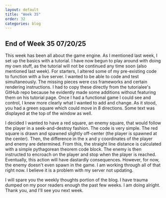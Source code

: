 ```yaml
---
layout: default
title: "Week 35"
order: 32
categories: blog
---
```

## End of Week 35 07/20/25
This week has been all about the game engine. As I mentioned last week, I set up the basics with a tutorial. I have now begun to play around with doing my own stuff, as the tutorial will not be continued any time soon (also mentioned last week). For starters, I altered some of my pre-existing code to function with a live server. I wanted to be able to code and test simultaneously. The missing pieces were css frameworks and certain rendering instructions. I had to copy these directly from the tutorialee's GitHub repo because he evidently made some additions without featuring them on his tutorial page. Once I had a functional game I could see and control, I knew more clearly what I wanted to add and change. As it stood, you had a green square which could move in 8 directions. Some text was displayed at the top of the window as well. 

I decided I wanted to have a red square, an enemy square, that would follow the player in a seek-and-destroy fashion. The code is very simple. The red square is drawn and spawned slightly off-center (the player is spawned at the center). Then, the difference in the x and y coordinates of the player and enemy are determined. From this, the straight line distance is calculated with a simple pythagorean theorem code block. The enemy is then instructed to encroach on the player and stop when the player is reached. Eventually, this action will have dastardly consequences. However, for now, the enemy doesn't even spawn in the game. I am working through all of that right now. I believe it is a problem with my server not updating.

I will spare you the weekly thoughts portion of the blog. I have trauma dumped on my poor readers enough the past few weeks. I am doing alright. Thank you, and I'll see you next week.